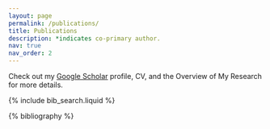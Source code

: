 ```yaml
---
layout: page
permalink: /publications/
title: Publications
description: *indicates co-primary author.
nav: true
nav_order: 2
---
```


<i class="fas fa-hand-point-right"></i> Check out my [Google Scholar](https://scholar.google.com/citations?user=-_-a5aoAAAAJ&hl=en) profile, CV, and the Overview of My Research for more details.

<!-- _pages/publications.md -->

<!-- Bibsearch Feature -->

{% include bib_search.liquid %}

<div class="publications">

{% bibliography %}

</div>
